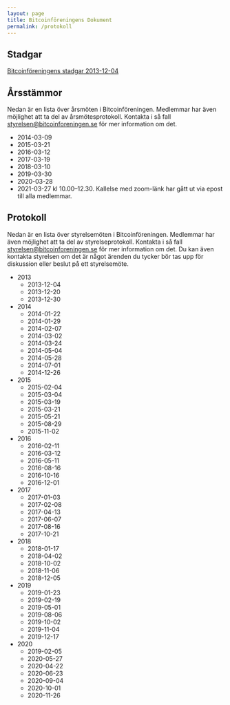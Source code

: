```yaml
---
layout: page
title: Bitcoinföreningens Dokument
permalink: /protokoll
---
```


## Stadgar

[Bitcoinföreningens stadgar 2013-12-04](public/stadgar_20131204.pdf)

## Årsstämmor

Nedan är en lista över årsmöten i Bitcoinföreningen. Medlemmar har även
möjlighet att ta del av årsmötesprotokoll. Kontakta i så fall <styrelsen@bitcoinforeningen.se> för mer information om det.

- 2014-03-09
- 2015-03-21
- 2016-03-12
- 2017-03-19
- 2018-03-10
- 2019-03-30
- 2020-03-28
- 2021-03-27 kl 10.00–12.30. Kallelse med zoom-länk har gått ut via epost till alla medlemmar.

## Protokoll

Nedan är en lista över styrelsemöten i Bitcoinföreningen. Medlemmar har även
möjlighet att ta del av styrelseprotokoll. Kontakta i så fall <styrelsen@bitcoinforeningen.se> för mer information om det. Du kan även kontakta styrelsen om det är något ärenden du tycker bör tas upp för diskussion eller beslut på ett styrelsemöte.

- 2013
  - 2013-12-04
  - 2013-12-20
  - 2013-12-30
- 2014
  - 2014-01-22
  - 2014-01-29
  - 2014-02-07
  - 2014-03-02
  - 2014-03-24
  - 2014-05-04
  - 2014-05-28
  - 2014-07-01
  - 2014-12-26
- 2015
  - 2015-02-04
  - 2015-03-04
  - 2015-03-19
  - 2015-03-21
  - 2015-05-21
  - 2015-08-29
  - 2015-11-02
- 2016
  - 2016-02-11
  - 2016-03-12
  - 2016-05-11
  - 2016-08-16
  - 2016-10-16
  - 2016-12-01
- 2017
  - 2017-01-03
  - 2017-02-08
  - 2017-04-13
  - 2017-06-07
  - 2017-08-16
  - 2017-10-21
- 2018
  - 2018-01-17
  - 2018-04-02
  - 2018-10-02
  - 2018-11-06
  - 2018-12-05
- 2019
  - 2019-01-23
  - 2019-02-19
  - 2019-05-01
  - 2019-08-06
  - 2019-10-02
  - 2019-11-04
  - 2019-12-17
- 2020
  - 2019-02-05
  - 2020-05-27
  - 2020-04-22
  - 2020-06-23
  - 2020-09-04
  - 2020-10-01
  - 2020-11-26
